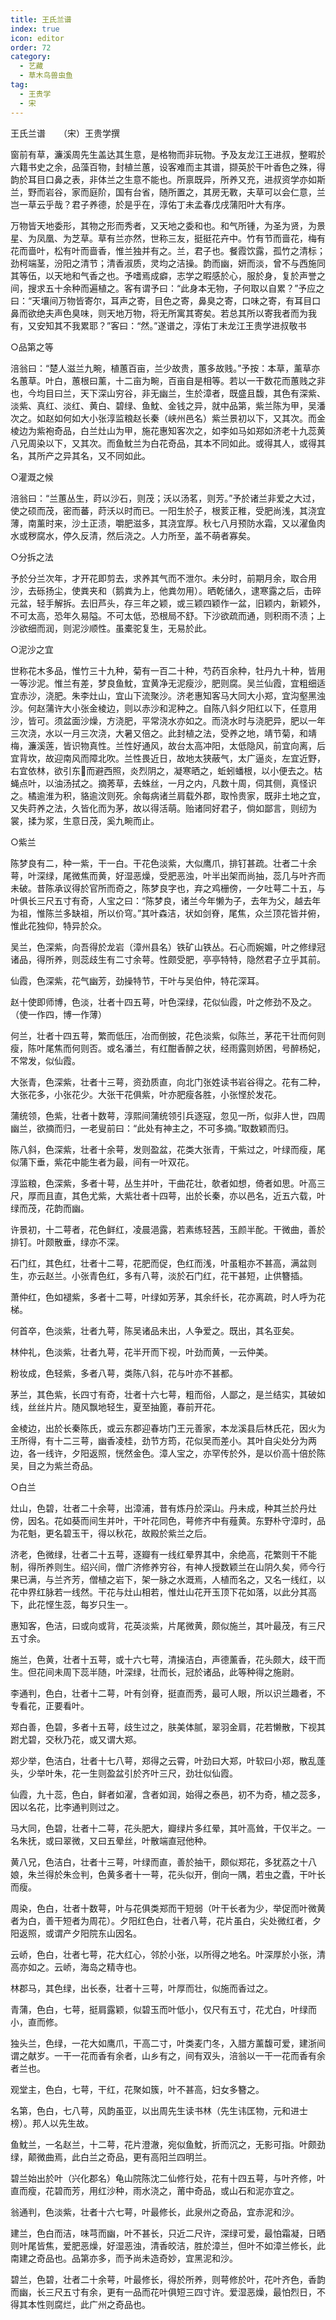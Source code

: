 ```yaml
---
title: 王氏兰谱
index: true
icon: editor
order: 72
category:
  - 艺藏
  - 草木鸟兽虫鱼
tag:
  - 王贵学
  - 宋
---
```


王氏兰谱　　（宋）王贵学撰  

窗前有草，濂溪周先生盖达其生意，是格物而非玩物。予及友龙江王进叔，整暇於六籍书史之余，品藻百物，封植兰蕙，设客难而主其谱，撷英於干叶香色之殊，得韵於耳目口鼻之表，非体兰之生意不能也。所禀既异，所养又充，进叔资学亦如斯兰，野而岩谷，家而庭阶，国有台省，随所置之，其房无斁，夫草可以会仁意，兰岂一草云乎哉？君子养德，於是乎在，淳佑丁未孟春戊戌蒲阳叶大有序。  

万物皆天地委形，其物之形而秀者，又天地之委和也。和气所锺，为圣为贤，为景星、为凤凰、为芝草。草有兰亦然，世称三友，挺挺花卉中。竹有节而啬花，梅有花而啬叶，松有叶而啬香，惟兰独并有之。兰，君子也。餐霞饮露，孤竹之清标；劲柯端茎，汾阳之清节；清香淑质，灵均之洁操。韵而幽，妍而淡，曾不与西施同其等伍，以天地和气香之也。予嗜焉成癖，志学之暇感於心，服於身，复於声誉之间，搜求五十余种而遍植之。客有谓予曰：“此身本无物，子何取以自累？”予应之曰：“天壤间万物皆寄尔，耳声之寄，目色之寄，鼻臭之寄，口味之寄，有耳目口鼻而欲绝夫声色臭味，则天地万物，将无所寓其寄矣。若总其所以寄我者而为我有，又安知其不我累耶？”客曰：“然。”遂谱之，淳佑丁未龙江王贵学进叔敬书  

○品第之等  

涪翁曰：“楚人滋兰九畹，植蕙百亩，兰少故贵，蕙多故贱。”予按：本草，薰草亦名蕙草。叶白，蕙根曰薰，十二亩为畹，百亩自是相等。若以一干数花而蕙贱之非也，今均目曰兰，天下深山穷谷，非无幽兰，生於漳者，既盛且馥，其色有深紫、淡紫、真红、淡红、黄白、碧绿、鱼魫、金钱之异，就中品第，紫兰陈为甲，吴潘次之。如赵如何如大小张淳监粮赵长秦（峡州邑名）紫兰景初以下，又其次。而金棱边为紫袍奇品，白兰灶山为甲，施花惠知客次之，如李如马如郑如济老十九蕊黄八兄周染以下，又其次。而鱼魫兰为白花奇品，其本不同如此。或得其人，或得其名，其所产之异其名，又不同如此。  

○灌溉之候  

涪翁曰：“兰蕙丛生，莳以沙石，则茂；沃以汤茗，则芳。”予於诸兰非爱之大过，使之硕而茂，密而蕃，莳沃以时而已。一阳生於子，根荄正稚，受肥尚浅，其浇宜薄，南薰时来，沙土正渍，嚼肥滋多，其浇宜厚。秋七八月预防水霜，又以濯鱼肉水或秽腐水，停久反清，然后浇之。人力所至，盖不萌者寡矣。  

○分拆之法  

予於分兰次年，才开花即剪去，求养其气而不泄尔。未分时，前期月余，取合用沙，去砾扬尘，使粪夹和（鹅粪为上，他粪勿用）。晒乾储久，逮寒露之后，击碎元盆，轻手解拆。去旧芦头，存三年之颖，或三颖四颖作一盆，旧颖内，新颖外，不可太高，恐年久易隘。不可太低，恐根局不舒。下沙欲疏而通，则积雨不渍；上沙欲细而润，则泥沙顺性。虽橐驼复生，无易於此。  

○泥沙之宜  

世称花木多品，惟竹三十九种，菊有一百二十种，芍药百余种，牡丹九十种，皆用一等沙泥。惟兰有差，梦良鱼魫，宜黄净无泥瘦沙，肥则腐。吴兰仙霞，宜粗细适宜赤沙，浇肥。朱李灶山，宜山下流聚沙。济老惠知客马大同大小郑，宜沟壑黑浊沙。何赵蒲许大小张金棱边，则以赤沙和泥种之。自陈八斜夕阳红以下，任意用沙，皆可。须盆面沙燥，方浇肥，平常浇水亦如之。而浇水时与浇肥异，肥以一年三次浇，水以一月三次浇，大暑又倍之。此封植之法，受养之地，靖节菊，和靖梅，濂溪莲，皆识物真性。兰性好通风，故台太高冲阳，太低隐风，前宜向离，后宜背坎，故迎南风而障北吹。兰性畏近日，故地太狭蔽气，太广逼炎，左宜近野，右宜依林，欲引东而避西照，炎烈阴之，凝寒晒之，蚯蚓蟠根，以小便去之。枯蝇点叶，以油汤拭之。摘莠草，去蛛丝，一月之内，凡数十周，伺其侧，真怪识之。橘逾淮为积，貉逾汶则死。余每病诸兰肩载外郡，取怜贵家，既非土地之宜，又失莳养之法，久皆化而为茅，故以得活萌。贻诸同好君子，倘如鄙言，则纫为裳，揉为浆，生意日茂，奚九畹而止。  

○紫兰  

陈梦良有二，种一紫，干一白。干花色淡紫，大似鹰爪，排钉甚疏。壮者二十余萼，叶深绿，尾微焦而黄，好湿恶燥，受肥恶浊，叶半出架而尚抽，蕊几与叶齐而未破。昔陈承议得於官所而奇之，陈梦良字也，弃之鸡栅傍，一夕吐萼二十五，与叶俱长三尺五寸有奇，人宝之曰：“陈梦良，诸兰今年懒为子，去年为父，越去年为祖，惟陈兰多缺祖，所以价穹。”其叶森洁，状如剑脊，尾焦，众兰顶花皆并俯，惟此花独仰，特异於众。  

吴兰，色深紫，向吾得於龙岩（漳州县名）铁矿山铁丛。石心而婉媚，叶之修绿冠诸品，得所养，则蕊歧生有二寸余萼。性颇受肥，亭亭特特，隐然君子立乎其前。  

仙霞，色深紫，花气幽芳，劲操特节，干叶与吴伯仲，特花深耳。  

赵十使即师博，色淡，壮者十四五萼，叶色深绿，花似仙霞，叶之修劲不及之。（使一作四，博一作薄）  

何兰，壮者十四五萼，繁而低压，冶而倒披，花色淡紫，似陈兰，茅花干壮而何则瘦，陈叶尾焦而何则否。或名潘兰，有红酣香醉之状，经雨露则娇困，号醉杨妃，不常发，似仙霞。  

大张青，色深紫，壮者十三萼，资劲质直，向北门张姓读书岩谷得之。花有二种，大张花多，小张花少。大张干花俱紫，叶亦肥瘦各胜，小张悭於发花。  

蒲统领，色紫，壮者十数萼，淳熙间蒲统领引兵逐寇，忽见一所，似非人世，四周幽兰，欲摘而归，一老叟前曰：“此处有神主之，不可多摘。”取数颖而归。  

陈八斜，色深紫，壮者十余萼，发则盈盆，花类大张青，干紫过之，叶绿而瘦，尾似蒲下垂，紫花中能生者为最，间有一叶双花。  

淳监粮，色深紫，多者十萼，丛生并叶，干曲花壮，欹者如想，倚者如思。叶高三尺，厚而且直，其色尤紫，大紫壮者十四萼，出於长秦，亦以邑名，近五六载，叶绿而茂，花韵而幽。  

许景初，十二萼者，花色鲜红，凌晨浥露，若素练轻茜，玉颜半酡。干微曲，善於排钉。叶颇散垂，绿亦不深。  

石门红，其色红，壮者十二萼，花肥而促，色红而浅，叶虽粗亦不甚高，满盆则生，亦云赵兰。小张青色红，多有八萼，淡於石门红，花干甚短，止供簪插。  

萧仲红，色如褪紫，多者十二萼，叶绿如芳茅，其余纤长，花亦离疏，时人呼为花梯。  

何首卒，色淡紫，壮者九萼，陈吴诸品未出，人争爱之。既出，其名亚矣。  

林仲礼，色淡紫，壮者九萼，花半开而下视，叶劲而黄，一云仲美。  

粉妆成，色轻紫，多者八萼，类陈八斜，花与叶亦不甚都。  

茅兰，其色紫，长四寸有奇，壮者十六七萼，粗而俗，人鄙之，是兰结实，其破如线，丝丝片片。随风飘地轻生，夏至抽篦，春前开花。  

金棱边，出於长秦陈氏，或云东郡迎春坊门王元善家，本龙溪县后林氏花，因火为王所得，有十二三萼，幽香凌桂，劲节方筠，花似吴而差小。其叶自尖处分为两边，各一线许，夕阳返照，恍然金色。漳人宝之，亦罕传於外，是以价高十倍於陈吴，目之为紫兰奇品。  

○白兰  

灶山，色碧，壮者二十余萼，出漳浦，昔有炼丹於深山。丹未成，种其兰於丹灶傍，因名。花如葵而间生并叶，干叶花同色，萼修齐中有薤黄。东野朴守漳时，品为花魁，更名碧玉干，得以秋花，故殿於紫兰之后。  

济老，色微绿，壮者二十五萼，逐瓣有一线红晕界其中，余绝高，花繁则干不能制，得所养则生。绍兴间，僧广济修养穷谷，有神人授数颖兰在山阴久矣，师今行果已满，与兰齐芳，僧植之岩下，架一脉之水溉焉，人植而名之，又名一线红，以花中界红脉若一线然。干花与灶山相若，惟灶山花开玉顶下花如落，以此分其高下，此花悭生蕊，每岁只生一。  

惠知客，色洁，曰或向或背，花英淡紫，片尾微黄，颇似施兰，其叶最茂，有三尺五寸余。  

施兰，色黄，壮者十五萼，或十六七萼，清操洁白，声德薰香，花头颇大，歧干而生。但花间未周下蕊半随，叶深绿，壮而长，冠於诸品，此等种得之施尉。  

李通判，色白，壮者十二萼，叶有剑脊，挺直而秀，最可人眼，所以识兰趣者，不专看花，正要看叶。  

郑白善，色碧，多者十五萼，歧生过之，肤美体腻，翠羽金肩，花若懒散，下视其跗尤碧，交秋乃花，或又谓大郑。  

郑少举，色洁白，壮者十七八萼，郑得之云霄，叶劲曰大郑，叶软曰小郑，散乱蓬头，少举叶朱，花一生则盈盆引於齐叶三尺，劲壮似仙霞。  

仙霞，九十蕊，色白，鲜者如濯，含者如润，始得之泰邑，初不为奇，植之蕊多，因以名花，比李通判则过之。  

马大同，色碧，壮者十二萼，花头肥大，瓣绿片多红晕，其叶高耸，干仅半之。一名朱抚，或曰翠微，又曰五晕丝，叶散端直冠他种。  

黄八兄，色洁白，壮者十三萼，叶绿而直，善於抽干，颇似郑花，多犹荔之十八娘，朱兰得於朱佥判，色黄多者十一萼，花头似开，倒向一隅，若虫之蠹，干叶长而瘦。  

周染，色白，壮者十数萼，叶与花俱类郑而干短弱（叶干长者为少，举促而叶微黄者为白，善干短者为周花）。夕阳红色白，壮者八萼，花片虽白，尖处微红者，夕阳返照，或谓产夕阳院东山因名。  

云峤，色白，壮者七萼，花大红心，邻於小张，以所得之地名。叶深厚於小张，清高亦如之。云峤，海岛之精寺也。  

林郡马，其色绿，出长泰，壮者十三萼，叶厚而壮，似施而香过之。  

青蒲，色白，七萼，挺肩露颖，似碧玉而叶低小，仅尺有五寸，花尤白，叶绿而小，直而修。  

独头兰，色绿，一花大如鹰爪，干高二寸，叶类麦门冬，入腊方薰馥可爱，建浙间谓之献岁。一干一花而香有余者，山乡有之，间有双头，涪翁以一干一花而香有余者兰也。  

观堂主，色白，七萼，干红，花聚如簇，叶不甚高，妇女多簪之。  

名第，色白，七八萼，风韵虽亚，以出周先生读书林（先生讳匡物，元和进士榜）。邦人以先生故。  

鱼魫兰，一名赵兰，十二萼，花片澄澈，宛似鱼魫，折而沉之，无影可指。叶颇劲绿，颠微曲焉，此白兰之奇品，更有高阳兰四明兰。  

碧兰始出於叶（兴化郡名）龟山院陈沈二仙修行处，花有十四五萼，与叶齐修，叶直而瘦，花碧而芳，用红沙种，雨水浇之，莆中奇品，或山石和泥亦宜之。  

翁通判，色淡紫，壮者十六七萼，叶最修长，此泉州之奇品，宜赤泥和沙。  

建兰，色白而洁，味芎而幽，叶不甚长，只近二尺许，深绿可爱，最怕霜凝，日晒则叶尾皆焦，爱肥恶燥，好湿恶浊，清香皎洁，胜於漳兰，但叶不如漳兰修长，此南建之奇品也。品第亦多，而予尚未造奇妙，宜黑泥和沙。  

碧兰，色碧，壮者二十余萼，叶最修长，得於所养，则萼修於叶，花叶齐色，香韵而幽，长三尺五寸有余，更有一品而花叶俱短三四寸许。爱湿恶燥，最怕烈日，不得其本性则腐烂，此广州之奇品也。  
